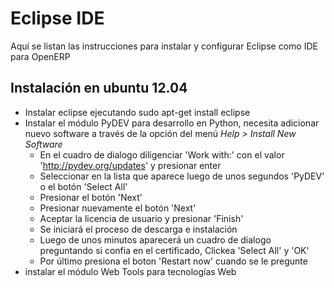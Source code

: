 Eclipse IDE
===========

Aquí se listan las instrucciones para instalar y configurar Eclipse como IDE para OpenERP

Instalación en ubuntu 12.04
---------------------------
* Instalar eclipse ejecutando
    sudo apt-get install eclipse
*   Instalar el módulo PyDEV para desarrollo en Python, necesita adicionar nuevo software a través de la opción del menú *Help > Install New Software*
    * En el cuadro de dialogo diligenciar 'Work with:' con el valor 'http://pydev.org/updates' y presionar enter
    * Seleccionar en la lista que aparece luego de unos segundos 'PyDEV' o el botón 'Select All'
    * Presionar el botón 'Next'
    * Presionar nuevamente el botón 'Next'
    * Aceptar la licencia de usuario y presionar 'Finish'
    * Se iniciará el proceso de descarga e instalación
    * Luego de unos minutos aparecerá un cuadro de dialogo preguntando si confia en el certificado, Clickea 'Select All' y 'OK'
    * Por último presiona el boton 'Restart now' cuando se le pregunte
* instalar el módulo Web Tools para tecnologías Web
